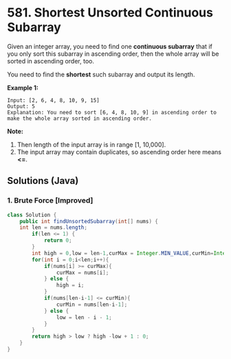 # 581. Shortest Unsorted Continuous Subarray

Given an integer array, you need to find one **continuous subarray** that if you only sort this subarray in ascending order, then the whole array will be sorted in ascending order, too.

You need to find the **shortest** such subarray and output its length.

**Example 1:**

```
Input: [2, 6, 4, 8, 10, 9, 15]
Output: 5
Explanation: You need to sort [6, 4, 8, 10, 9] in ascending order to make the whole array sorted in ascending order.
```



**Note:**

1. Then length of the input array is in range [1, 10,000].
2. The input array may contain duplicates, so ascending order here means **<=**.



## Solutions (Java)

### 1. Brute Force [Improved]

```java
class Solution {
    public int findUnsortedSubarray(int[] nums) {
    int len = nums.length;
        if(len <= 1) {
            return 0;
        }
        int high = 0,low = len-1,curMax = Integer.MIN_VALUE,curMin=Integer.MAX_VALUE;
        for(int i = 0;i<len;i++){
            if(nums[i] >= curMax){
                curMax = nums[i];
            } else {
                high = i;
            }
            if(nums[len-i-1] <= curMin){
                curMin = nums[len-i-1];
            } else {
                low = len - i - 1;
            }
        }
        return high > low ? high -low + 1 : 0;
    }
}
```
